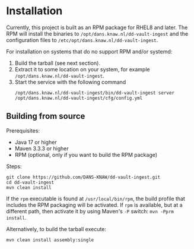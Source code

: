 Installation
============

Currently, this project is built as an RPM package for RHEL8 and later. The RPM will install the binaries to `/opt/dans.knaw.nl/dd-vault-ingest` and the
configuration files to `/etc/opt/dans.knaw.nl/dd-vault-ingest`.

For installation on systems that do no support RPM and/or systemd:

1. Build the tarball (see next section).
2. Extract it to some location on your system, for example `/opt/dans.knaw.nl/dd-vault-ingest`.
3. Start the service with the following command
   ```
   /opt/dans.knaw.nl/dd-vault-ingest/bin/dd-vault-ingest server /opt/dans.knaw.nl/dd-vault-ingest/cfg/config.yml 
   ```

Building from source
--------------------

Prerequisites:

* Java 17 or higher
* Maven 3.3.3 or higher
* RPM (optional, only if you want to build the RPM package)

Steps:

    git clone https://github.com/DANS-KNAW/dd-vault-ingest.git
    cd dd-vault-ingest 
    mvn clean install

If the `rpm` executable is found at `/usr/local/bin/rpm`, the build profile that includes the RPM
packaging will be activated. If `rpm` is available, but at a different path, then activate it by using
Maven's `-P` switch: `mvn -Pprm install`.

Alternatively, to build the tarball execute:

    mvn clean install assembly:single
